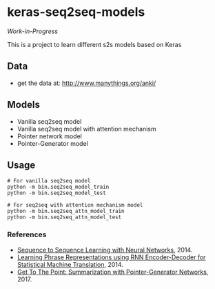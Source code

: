# keras-seq2seq-models

*Work-in-Progress*

This is a project to learn different s2s models based on Keras

## Data
- get the data at: http://www.manythings.org/anki/

## Models
- Vanilla seq2seq model
- Vanilla seq2seq model with attention mechanism
- Pointer network model
- Pointer-Generator model

## Usage
~~~
# For vanilla seq2seq model
python -m bin.seq2seq_model_train
python -m bin.seq2seq_model_test

# For seq2seq with attention mechanism model
python -m bin.seq2seq_attn_model_train
python -m bin.seq2seq_attn_model_test
~~~

### References
- [Sequence to Sequence Learning with Neural Networks](https://arxiv.org/abs/1409.3215), 2014.
- [Learning Phrase Representations using RNN Encoder-Decoder for Statistical Machine Translation](https://arxiv.org/abs/1406.1078), 2014.
- [Get To The Point: Summarization with Pointer-Generator Networks](https://arxiv.org/abs/1704.04368), 2017.